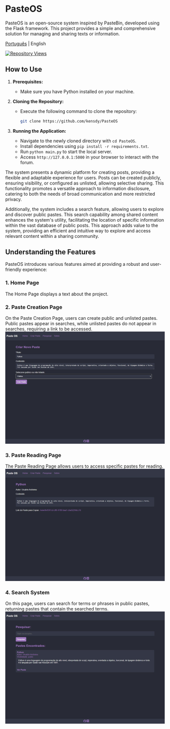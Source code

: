# PasteOS

PasteOS is an open-source system inspired by PasteBin, developed using the Flask framework. This project provides a simple and comprehensive solution for managing and sharing texts or information.

[Português](README_pt.md) | English

[![Repository Views](https://komarev.com/ghpvc/?username=kensdypasteos&label=Views&color=brightgreen)](https://github.com/kensdy/PasteOS)

## How to Use

1. **Prerequisites:**
   - Make sure you have Python installed on your machine.

2. **Cloning the Repository:**
   - Execute the following command to clone the repository:
     ```bash
     git clone https://github.com/kensdy/PasteOS
     ```

3. **Running the Application:**
   - Navigate to the newly cloned directory with `cd PasteOS`.
   - Install dependencies using `pip install -r requirements.txt`.
   - Run `python main.py` to start the local server.
   - Access `http://127.0.0.1:5000` in your browser to interact with the forum.

The system presents a dynamic platform for creating posts, providing a flexible and adaptable experience for users. Posts can be created publicly, ensuring visibility, or configured as unlisted, allowing selective sharing. This functionality promotes a versatile approach to information disclosure, catering to both the needs of broad communication and more restricted privacy.

Additionally, the system includes a search feature, allowing users to explore and discover public pastes. This search capability among shared content enhances the system's utility, facilitating the location of specific information within the vast database of public posts. This approach adds value to the system, providing an efficient and intuitive way to explore and access relevant content within a sharing community.

## **Understanding the Features**

PasteOS introduces various features aimed at providing a robust and user-friendly experience:

### 1. Home Page

The Home Page displays a text about the project.

### 2. Paste Creation Page

On the Paste Creation Page, users can create public and unlisted pastes. Public pastes appear in searches, while unlisted pastes do not appear in searches, requiring a link to be accessed.
![Create Paste](img/criarpaste.png)

### 3. Paste Reading Page

The Paste Reading Page allows users to access specific pastes for reading.
![Paste](img/paste.png)

### 4. Search System

On this page, users can search for terms or phrases in public pastes, returning pastes that contain the searched terms.
![Search](img/pesquisa.png)
